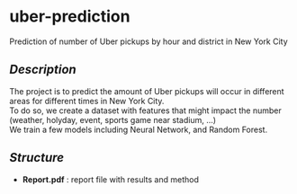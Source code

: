 # uber-prediction
Prediction of number of Uber pickups by hour and district in New York City

## _Description_
The project is to predict the amount of Uber pickups will occur in different areas for different times in New York City. <br>
To do so, we create a dataset with features that might impact the number (weather, holyday, event, sports game near stadium, ...) <br>
We train a few models including Neural Network, and Random Forest.

## _Structure_
- **Report.pdf** : report file with results and method
